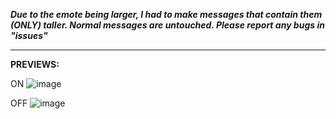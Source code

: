 ***Due to the emote being larger, I had to make messages that contain them (ONLY) taller. Normal messages are untouched.
Please report any bugs in "issues"***

---------------------------------------------------------------------------------------------------------------------------
**PREVIEWS:**

ON
![image](https://github.com/user-attachments/assets/5471ad30-542c-4d2c-aa39-d75f93d011a1)



OFF
![image](https://github.com/user-attachments/assets/252c216c-2012-4d65-a322-2a3f533967fb)

